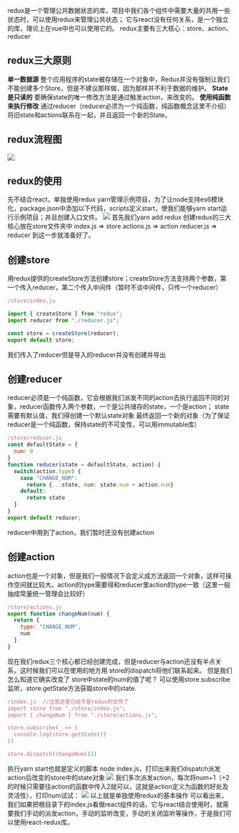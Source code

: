redux是一个管理公共数据状态的库，项目中我们各个组件中需要大量的共用一些状态时，可以使用redux来管理公共状态；
它与react没有任何关系，是一个独立的库，理论上在vue中也可以使用它的。
redux主要有三大核心：store、action、reducer
## redux三大原则
**单一数据源**
整个应用程序的state被存储在一个对象中，Redux并没有强制让我们不能创建多个Store，但是不建议那样做，因为那样并不利于数据的维护。
**State是只读的**
要确保state的唯一修改方法是通过触发action，来改变的。
**使用纯函数来执行修改**
通过reducer（reducer必须为一个纯函数，纯函数概念这里不介绍）将旧state和actions联系在一起，并且返回一个新的State。
## redux流程图
![](https://cdn.nlark.com/yuque/0/2021/png/2779910/1628840150012-2b1e17d0-60b7-4b37-ac8b-840c71f67bd2.png#clientId=udc66e713-eb04-4&from=paste&id=uee2d2c13&originHeight=479&originWidth=650&originalType=url&ratio=1&rotation=0&showTitle=false&status=done&style=none&taskId=u2cdb3b4c-1695-4c5a-a1ef-e0d6f78d0dd&title=)
## redux的使用
先不结合react，单独使用redux
yarn管理示例项目，为了让node支持es6模块化，package.json中添加以下代码，scripts定义start，使我们能够yarn start运行示例项目；并且创建入口文件。
![](https://cdn.nlark.com/yuque/0/2021/png/2779910/1628840150372-79252447-8e20-469e-a72d-2fedb5b5ae5b.png#clientId=udc66e713-eb04-4&from=paste&id=ua2fb93bf&originHeight=330&originWidth=812&originalType=url&ratio=1&rotation=0&showTitle=false&status=done&style=none&taskId=u2e78a682-53a3-4932-9332-cd7953dacd9&title=)
首先我们yarn add redux
创建redux的三大核心放在store文件夹中
index.js => store
actions.js => action
reducer.js => reducer
到这一步就准备好了。
## 创建store
用redux提供的createStore方法创建store；createStore方法支持两个参数，第一个传入reducer，第二个传入中间件（暂时不谈中间件，只传一个reducer）
```javascript
/store/index.js

import { createStore } from "redux";
import reducer from "./reducer.js";

const store = createStore(reducer);
export default store;
```
我们传入了reducer但是导入的reducer并没有创建并导出
## 创建reducer
reducer必须是一个纯函数，它会根据我们派发不同的action去执行返回不同的对象，reducer函数传入两个参数，一个是公共储存的state，一个是action；
state需要有默认值，我们得创建一个默认state对象
最终返回一个新的对象（为了保证reducer是一个纯函数，保持state的不可变性，可以用immutable库）
```javascript
/store/reducer.js
const defaultState = {
  num: 0
}
function reducer(state = defaultState, action) {
  switch(action.type) {
    case "CHANGE_NUM":
      return {...state, num: state.num + action.num}
    default:
      return state
  }
}
export default reducer;
```
reducer中用到了action，我们暂时还没有创建action
## 创建action
action也是一个对象，但是我们一般情况下会定义成方法返回一个对象，这样可操作空间就比较大。action的type需要得和reducer里action的type一致（这里一般抽成常量统一管理会比较好）
```javascript
/store/actions.js
export function changeNum(num) {
  return {
    type: "CHANGE_NUM",
    num
  }
}
```
现在我们redux三个核心都已经创建完成，但是reducer与action还没有半点关系，这时候我们可以在使用的地方用 store的dispatch将他们联系起来。
但是我们怎么知道它确实改变了 store中state的num的值了呢？
可以使用store.subscribe监听，store.getState方法获取store中的state.
```javascript
/index.js  //注意这里已经不是redux的文件了
import store from "./store/index.js";
import { changeNum } from "./store/actions.js";

store.subscribe(_ => {
  console.log(store.getState())
})

store.dispatch(changeNum(1))
```
执行yarn start也就是定义的脚本 node index.js，打印出来我们dispatch派发action后改变的store中的state对象
![](https://cdn.nlark.com/yuque/0/2021/png/2779910/1628840150021-5ecd7afe-b8a6-4675-b552-0136556bdb9e.png#clientId=udc66e713-eb04-4&from=paste&id=u6460afd0&originHeight=608&originWidth=598&originalType=url&ratio=1&rotation=0&showTitle=false&status=done&style=none&taskId=ueb8fbf34-5494-40ff-bbfd-d8f76eafc04&title=)
我们多次派发action，每次将num+1（+2的时候只需要往action的函数中传入2就可以，这就是action定义为函数的好处及灵活性），打印num试试：
![](https://cdn.nlark.com/yuque/0/2021/png/2779910/1628840150651-5068429a-c5bc-4001-b7cf-e2d3c56cda85.png#clientId=udc66e713-eb04-4&from=paste&id=ua568c150&originHeight=672&originWidth=578&originalType=url&ratio=1&rotation=0&showTitle=false&status=done&style=none&taskId=ud5a6277d-3a89-4783-9fd2-4354b522bcc&title=)
以上就是单独使用redux的基本操作
可以看出来，我们如果把根目录下的index.js看做react组件的话，它与react结合使用时，就需要我们手动的派发action，手动的监听改变，手动的关闭监听等操作，于是我们可以使用react-redux库。
